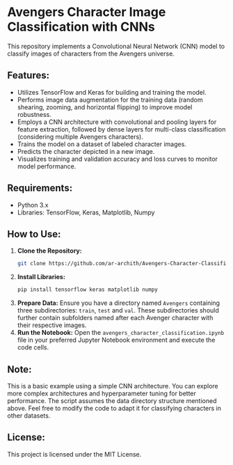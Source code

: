 # Avengers Character Image Classification with CNNs

This repository implements a Convolutional Neural Network (CNN) model to classify images of characters from the Avengers universe.

## Features:

- Utilizes TensorFlow and Keras for building and training the model.
- Performs image data augmentation for the training data (random shearing, zooming, and horizontal flipping) to improve model robustness.
- Employs a CNN architecture with convolutional and pooling layers for feature extraction, followed by dense layers for multi-class classification (considering multiple Avengers characters).
- Trains the model on a dataset of labeled character images.
- Predicts the character depicted in a new image.
- Visualizes training and validation accuracy and loss curves to monitor model performance.

## Requirements:

* Python 3.x
* Libraries: TensorFlow, Keras, Matplotlib, Numpy

## How to Use:

1. **Clone the Repository:**
   ```bash
   git clone https://github.com/ar-archith/Avengers-Character-Classification.git
2. **Install Libraries:**
   ```bash
   pip install tensorflow keras matplotlib numpy
3. **Prepare Data:**
   Ensure you have a directory named `Avengers` containing three subdirectories: `train`, `test` and `val`.
   These subdirectories should further contain subfolders named after each Avenger character with their respective images.
4. **Run the Notebook:**
   Open the `avengers_character_classification.ipynb` file in your preferred Jupyter Notebook environment and execute the code cells.

## Note:

This is a basic example using a simple CNN architecture. You can explore more complex architectures and hyperparameter tuning for better performance.
The script assumes the data directory structure mentioned above.
Feel free to modify the code to adapt it for classifying characters in other datasets.

## License:

This project is licensed under the MIT License.
